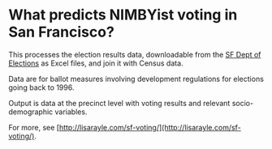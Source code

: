 # What predicts NIMBYist voting in San Francisco? 



This processes the election results data, downloadable from the [SF Dept of Elections](http://sfgov.org/elections/past-election-results) as Excel files, and join it with Census data.  

Data are for ballot measures involving development regulations for elections going back to 1996. 

Output is data at the precinct level with voting results and relevant socio-demographic variables. 



For more, see [http://lisarayle.com/sf-voting/](http://lisarayle.com/sf-voting/). 





